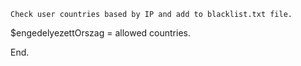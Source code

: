````Check user countries based by IP and add to blacklist.txt file.````

$engedelyezettOrszag = allowed countries.

End.
